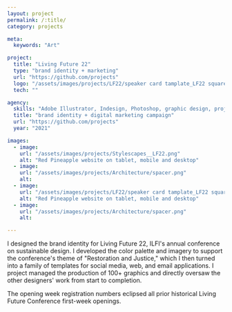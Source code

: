 ```yaml
---
layout: project
permalink: /:title/
category: projects

meta:
  keywords: "Art"

project:
  title: "Living Future 22"
  type: "brand identity + marketing"
  url: "https://github.com/projects"
  logo: "/assets/images/projects/LF22/speaker card tamplate_LF22 square green.png"
  tech: ""

agency:
  skills: "Adobe Illustrator, Indesign, Photoshop, graphic design, project management"
  title: "brand identity + digital marketing campaign"
  url: "https://github.com/projects"
  year: "2021"

images:
  - image:
    url: "/assets/images/projects/Stylescapes__LF22.png"
    alt: "Red Pineapple website on tablet, mobile and desktop"
  - image:
    url: "/assets/images/projects/Architecture/spacer.png"
    alt: 
  - image:
    url: "/assets/images/projects/LF22/speaker card tamplate_LF22 square green.png"
    alt: "Red Pineapple website on tablet, mobile and desktop"
  - image:
    url: "/assets/images/projects/Architecture/spacer.png"
    alt:              

---
```

<p>I designed the brand identity for Living Future 22, ILFI's annual conference on sustainable design. I developed the color palette and imagery to support the conference's theme of "Restoration and Justice," which I then turned into a family of templates for social media, web, and email applications. I project managed the production of 100+ graphics and directly oversaw the other designers' work from start to completion.</p>
<p>The opening week registration numbers eclipsed all prior historical Living Future Conference first-week openings.</p>